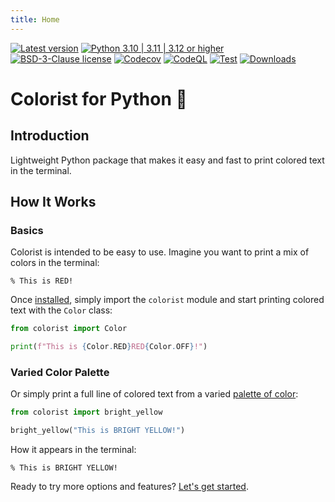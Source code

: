 ```yaml
---
title: Home
---
```


[![Latest version](https://img.shields.io/static/v1?label=version&message=1.8.0&color=yellowgreen)](https://github.com/jakob-bagterp/colorist-for-python/releases/latest)
[![Python 3.10 | 3.11 | 3.12 or higher](https://img.shields.io/static/v1?label=python&message=3.10%20|%203.11%20|%203.12%2B&color=blueviolet)](https://www.python.org)
[![BSD-3-Clause license](https://img.shields.io/static/v1?label=license&message=BSD-3-Clause&color=blue)](https://github.com/jakob-bagterp/colorist-for-python/blob/master/LICENSE.md)
[![Codecov](https://codecov.io/gh/jakob-bagterp/colorist-for-python/branch/master/graph/badge.svg?token=1E69VOP4ED)](https://codecov.io/gh/jakob-bagterp/colorist-for-python)
[![CodeQL](https://github.com/jakob-bagterp/colorist-for-python/actions/workflows/codeql.yml/badge.svg)](https://github.com/jakob-bagterp/colorist-for-python/actions/workflows/codeql.yml)
[![Test](https://github.com/jakob-bagterp/colorist-for-python/actions/workflows/test.yml/badge.svg)](https://github.com/jakob-bagterp/colorist-for-python/actions/workflows/test.yml)
[![Downloads](https://static.pepy.tech/badge/colorist)](https://pepy.tech/project/colorist)

# Colorist for Python 🌈
## Introduction
Lightweight Python package that makes it easy and fast to print colored text in the terminal.

## How It Works
### Basics
Colorist is intended to be easy to use. Imagine you want to print a mix of colors in the terminal:

<pre><code>% This is <span class="fg-red">RED</span>!</code></pre>

Once [installed](./getting-started/installation.md), simply import the `colorist` module and start printing colored text with the `Color` class:

```python linenums="1"
from colorist import Color

print(f"This is {Color.RED}RED{Color.OFF}!")
```

### Varied Color Palette
Or simply print a full line of colored text from a varied [palette of color](./user-guide/standard-colors/text-foreground.md#print-line-of-colored-text):

```python linenums="1"
from colorist import bright_yellow

bright_yellow("This is BRIGHT YELLOW!")
```

How it appears in the terminal:

<pre><code>% <span class="fg-bright-yellow">This is BRIGHT YELLOW!</span></code></pre>

Ready to try more options and features? [Let's get started](./getting-started/index.md).

